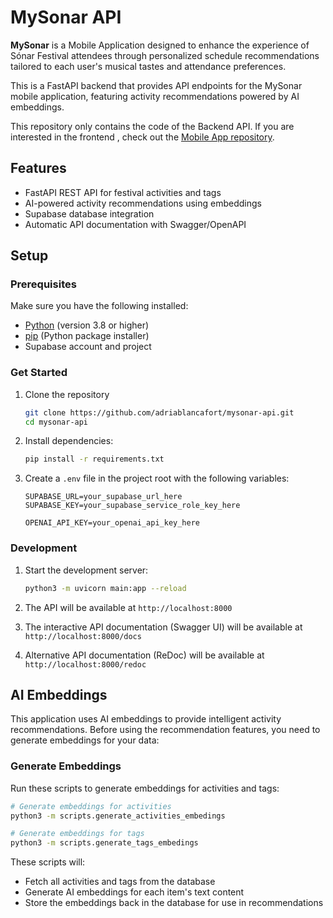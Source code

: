 # MySonar API

**MySonar** is a Mobile Application designed to enhance the experience of Sónar Festival attendees through personalized schedule recommendations tailored to each user's musical tastes and attendance preferences.

This is a FastAPI backend that provides API endpoints for the MySonar mobile application, featuring activity recommendations powered by AI embeddings.

This repository only contains the code of the Backend API. If you are interested in the frontend , check out the [Mobile App repository](https://github.com/adriablancafort/mysonar-app).

## Features

- FastAPI REST API for festival activities and tags
- AI-powered activity recommendations using embeddings
- Supabase database integration
- Automatic API documentation with Swagger/OpenAPI

## Setup

### Prerequisites

Make sure you have the following installed:

- [Python](https://www.python.org/) (version 3.8 or higher)
- [pip](https://pip.pypa.io/) (Python package installer)
- Supabase account and project

### Get Started

1. Clone the repository

   ```bash
   git clone https://github.com/adriablancafort/mysonar-api.git
   cd mysonar-api
   ```

2. Install dependencies:
   ```bash
   pip install -r requirements.txt
   ```

3. Create a `.env` file in the project root with the following variables:
   ```
   SUPABASE_URL=your_supabase_url_here
   SUPABASE_KEY=your_supabase_service_role_key_here
   
   OPENAI_API_KEY=your_openai_api_key_here
   ```

### Development

1. Start the development server:
   ```bash
   python3 -m uvicorn main:app --reload
   ```

2. The API will be available at `http://localhost:8000`

3. The interactive API documentation (Swagger UI) will be available at `http://localhost:8000/docs`

4. Alternative API documentation (ReDoc) will be available at `http://localhost:8000/redoc`

## AI Embeddings

This application uses AI embeddings to provide intelligent activity recommendations. Before using the recommendation features, you need to generate embeddings for your data:

### Generate Embeddings

Run these scripts to generate embeddings for activities and tags:

```bash
# Generate embeddings for activities
python3 -m scripts.generate_activities_embedings

# Generate embeddings for tags
python3 -m scripts.generate_tags_embedings
```

These scripts will:
- Fetch all activities and tags from the database
- Generate AI embeddings for each item's text content
- Store the embeddings back in the database for use in recommendations
